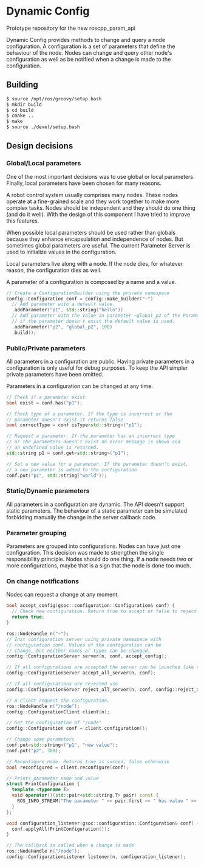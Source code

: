# Dynamic Config

Prototype repository for the new roscpp_param_api

Dynamic Config provides methods to change and query a node configuration. A configuration is a set of parameters that define the behaviour of the node. Nodes can change and query other node's configuration as well as be notified when a change is made to the configuration.


## Building

```bash
$ source /opt/ros/groovy/setup.bash
$ mkdir build
$ cd build
$ cmake ..
$ make
$ source ./devel/setup.bash
```

## Design decisions

### Global/Local parameters

One of the most important decisions was to use global or local parameters. Finally, local parameters have been chosen for many reasons.

A robot control system usually comprises many nodes. These nodes operate at a fine-grained scale and they work together to make more complex tasks. Nodes should be independent and they should do one thing (and do it well). With the design of this component I have tried to improve this features.

When possible local parameters should be used rather than globals because they enhance encapsulation and independence of nodes. But sometimes global parameters are useful. The current Parameter Server is used to initialize values in the configuration.

Local parameters live along with a node. If the node dies, for whatever reason, the configuration dies as well.

A parameter of a configuration is composed by a name and a value. 

```c++
// Create a ConfigurationBuilder using the private namespace
config::Configuration conf = config::make_builder("~")
  // Add parameter with a default value.
  .addParameter("p1", std::string("hello"))
  // Add parameter with the value in parameter ~global_p2 of the Parameter Server,
  // if the parameter doesn't exist the default value is used.
  .addParameter("p2", "global_p2", 100)
  .build();
```

### Public/Private parameters

All parameters in a configuration are public. Having private parameters in a configuration is only useful for debug purposes. To keep the API simpler private parameters have been omitted.

Parameters in a configuration can be changed at any time. 

```c++
// Check if a parameter exist
bool exist = conf.has("p1");

// Check type of a parameter. If the type is incorrect or the 
// parameter doesn't exist it returns false
bool correctType = conf.isType<std::string>("p1");

// Request a parameter. If the parameter has an incorrect type
// or the parameters doesn't exist an error message is shown and
// an undefined value is returned.
std::string p1 = conf.get<std::string>("p1");

// Set a new value for a parameter. If the parameter doesn't exist,
// a new parameter is added to the configuration
conf.put("p1", std::string("world"));
```

### Static/Dynamic parameters

All parameters in a configuration are dynamic. The API doesn't support static parameters. The behaviour of a static parameter can be simulated forbidding manually the change in the server callback code.

### Parameter grouping

Parameters are grouped into configurations. Nodes can have just one configuration. This decision was made to strengthen the single responsibility principle. Nodes should do one thing. If a node needs two or more configurations, maybe that is a sign that the node is done too much.

### On change notifications

Nodes can request a change at any moment. 

```c++
bool accept_config(gsoc::configuration::Configuration& conf) {
  // Check new configuration. Return true to accept or false to reject
  return true;
}

ros::NodeHandle n("~");
// Init configuration server using private namespace with 
// configuration conf. Values of the configuration can be
// change, but neither names or types can be changed.
config::ConfigurationServer server(n, conf, accept_config);

// If all configurations are accepted the server can be launched like this
config::ConfigurationServer accept_all_server(n, conf);

// If all configurations are rejected use
config::ConfigurationServer reject_all_server(n, conf, config::reject_all);
```

```c++
// A client request the configuration.
ros::NodeHandle n("/node");
config::ConfigurationClient client(n);

// Get the configuration of "/node"
config::Configuration conf = client.configuration();

// Change some parameters
conf.put<std::string>("p1", "new value");
conf.put("p2", 300);

// Reconfigure node. Returns true is succed, false otherwise
bool reconfigured = client.reconfigure(conf);
```

```c++
// Prints parameter name and value
struct PrintConfiguration { 
  template <typename T>
  void operator()(std::pair<std::string,T> pair) const {
    ROS_INFO_STREAM("The parameter " << pair.first << " has value " << pair.second);
  }
};

void configuration_listener(gsoc::configuration::Configuration& conf) {
  conf.applyAll(PrintConfiguration());
}

// The callback is called when a change is made
ros::NodeHandle n("/node");
config::ConfigurationListener listener(n, configuration_listener);
```